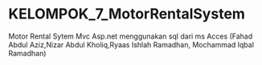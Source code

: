 # KELOMPOK_7_MotorRentalSystem
Motor Rental Sytem Mvc Asp.net menggunakan sql dari ms Acces (Fahad Abdul Aziz,Nizar Abdul Kholiq,Ryaas Ishlah Ramadhan, Mochammad Iqbal Ramadhan)
